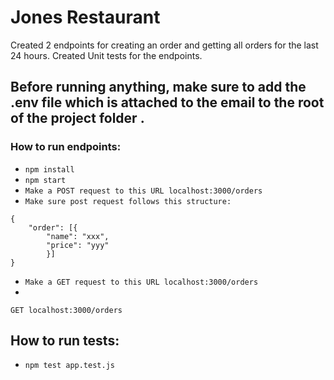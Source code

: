 # Jones Restaurant # 

Created 2 endpoints for creating an order and getting all orders for the last 24 hours. 
Created Unit tests for the endpoints.

## Before running anything, make sure to add the .env file which is attached to the email to the root of the project folder .

### How to run endpoints:
* `npm install`
* `npm start`
* `Make a POST request to this URL localhost:3000/orders`
* `Make sure post request follows this structure:`
```
{
    "order": [{
        "name": "xxx",
        "price": "yyy"
        }]
}
```
* `Make a GET request to this URL localhost:3000/orders`
* 
```http
GET localhost:3000/orders
```

## How to run tests:
* `npm test app.test.js`
